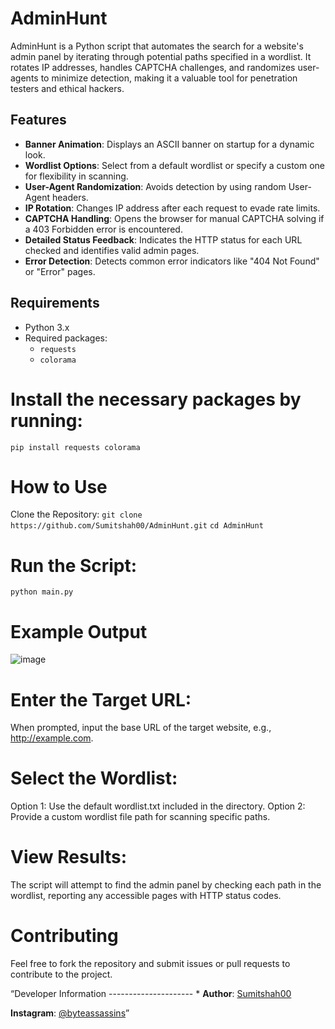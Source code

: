 # AdminHunt

AdminHunt is a Python script that automates the search for a website's admin panel by iterating through potential paths specified in a wordlist. It rotates IP addresses, handles CAPTCHA challenges, and randomizes user-agents to minimize detection, making it a valuable tool for penetration testers and ethical hackers.

## Features

- **Banner Animation**: Displays an ASCII banner on startup for a dynamic look.
- **Wordlist Options**: Select from a default wordlist or specify a custom one for flexibility in scanning.
- **User-Agent Randomization**: Avoids detection by using random User-Agent headers.
- **IP Rotation**: Changes IP address after each request to evade rate limits.
- **CAPTCHA Handling**: Opens the browser for manual CAPTCHA solving if a 403 Forbidden error is encountered.
- **Detailed Status Feedback**: Indicates the HTTP status for each URL checked and identifies valid admin pages.
- **Error Detection**: Detects common error indicators like "404 Not Found" or "Error" pages.

## Requirements

- Python 3.x
- Required packages:
  - `requests`
  - `colorama`

# Install the necessary packages by running:

```pip install requests colorama```

# How to Use
Clone the Repository:
```git clone https://github.com/Sumitshah00/AdminHunt.git```
```cd AdminHunt```

# Run the Script:

```python main.py```

# Example Output

![image](https://github.com/user-attachments/assets/07b19c06-ee2a-4d6d-b525-341c8764d675)


# Enter the Target URL:

When prompted, input the base URL of the target website, e.g., http://example.com.

# Select the Wordlist:

Option 1: Use the default wordlist.txt included in the directory.
Option 2: Provide a custom wordlist file path for scanning specific paths.

# View Results: 

The script will attempt to find the admin panel by checking each path in the wordlist, reporting any accessible pages with HTTP status codes.

# Contributing

Feel free to fork the repository and submit issues or pull requests to contribute to the project.

“Developer Information --------------------- * **Author**: [Sumitshah00](https://github.com/Sumitshah00) 


**Instagram**: [@byteassassins](https://www.instagram.com/byteassassins/)”


